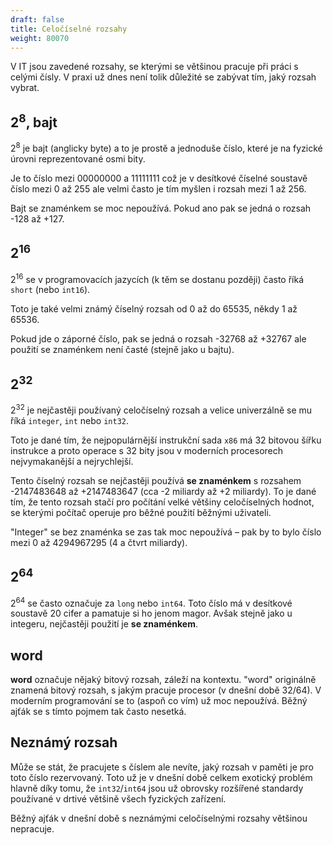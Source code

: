 ```yaml
---
draft: false
title: Celočíselné rozsahy
weight: 80070
---
```


V IT jsou zavedené rozsahy, se kterými se většinou pracuje při práci s celými čísly. V praxi už dnes není tolik důležité se zabývat tím, jaký rozsah vybrat.

## 2<sup>8</sup>, bajt

2<sup>8</sup> je bajt (anglicky byte) a to je prostě a jednoduše číslo, které je na fyzické úrovni reprezentované osmi bity.

Je to číslo mezi 00000000 a 11111111 což je v desítkové číselné soustavě číslo mezi 0 až 255 ale velmi často je tím myšlen i rozsah mezi 1 až 256.

Bajt se znaménkem se moc nepoužívá. Pokud ano pak se jedná o rozsah -128 až +127.

## 2<sup>16</sup>

2<sup>16</sup> se v programovacích jazycích (k těm se dostanu později) často říká `short` (nebo `int16`).

Toto je také velmi známý číselný rozsah od 0 až do 65535, někdy 1 až 65536.

Pokud jde o záporné číslo, pak se jedná o rozsah -32768 až +32767 ale použití se znaménkem není časté (stejně jako u bajtu).

## 2<sup>32</sup>

2<sup>32</sup> je nejčastěji používaný celočíselný rozsah a velice univerzálně se mu říká `integer`, `int` nebo `int32`. 

Toto je dané tím, že nejpopulárnější instrukční sada `x86` má 32 bitovou šířku instrukce a proto operace s 32 bity jsou v moderních procesorech nejvymakanější a nejrychlejší.

Tento číselný rozsah se nejčastěji používá **se znaménkem** s rozsahem -2147483648 až +2147483647 (cca -2 miliardy až +2 miliardy). To je dané tím, že tento rozsah stačí pro počítání velké většiny celočíselných hodnot, se kterými počítač operuje pro běžné použití běžnými uživateli.

"Integer" se bez znaménka se zas tak moc nepoužívá – pak by to bylo číslo mezi 0 až 4294967295 (4 a čtvrt miliardy).

## 2<sup>64</sup>

2<sup>64</sup> se často označuje za `long` nebo `int64`. Toto číslo má v desítkové soustavě 20 cifer a pamatuje si ho jenom magor. Avšak stejně jako u integeru, nejčastěji použití je **se znaménkem**.

## word

**word** označuje nějaký bitový rozsah, záleží na kontextu. "word" originálně znamená bitový rozsah, s jakým pracuje procesor (v dnešní době 32/64). V moderním programování se to (aspoň co vím) už moc nepoužívá. Běžný ajťák se s tímto pojmem tak často nesetká.

## Neznámý rozsah

Může se stát, že pracujete s číslem ale nevíte, jaký rozsah v paměti je pro toto číslo rezervovaný. Toto už je v dnešní době celkem exotický problém hlavně díky tomu, že `int32`/`int64` jsou už obrovsky rozšířené standardy používané v drtivé většině všech fyzických zařízení.

Běžný ajťák v dnešní době s neznámými celočíselnými rozsahy většinou nepracuje.